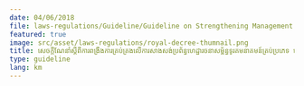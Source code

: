 ```yaml
---
date: 04/06/2018
file: laws-regulations/Guideline/Guideline on Strengthening Management on the Construction of all Types of Telecommunications Infrastructure in the Capital Province.pdf
featured: true
image: src/asset/laws-regulations/royal-decree-thumnail.png
title: សេចក្តីណែនាំស្តីពីការពង្រឹងការគ្រប់គ្រងលើការសាងសង់ប្រព័ន្ធហេដ្ឋារចនាសម្ព័ន្ធទូរគមនាគមន៍គ្រប់ប្រភេទ នៅតាមភូមិសាស្រ្តរាជធានី/ខេត្ត
type: guideline
lang: km
---
```

